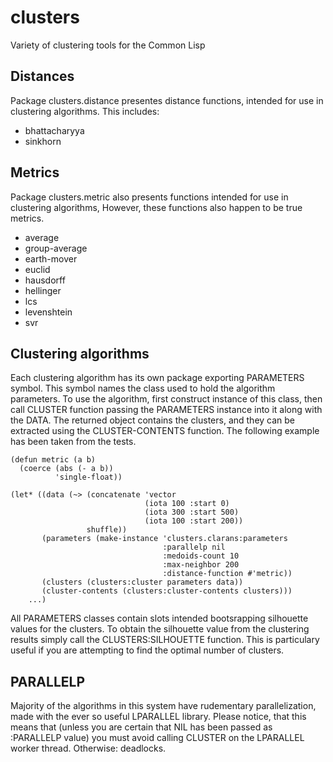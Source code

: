 # clusters
Variety of clustering tools for the Common Lisp

## Distances
Package clusters.distance presentes distance functions, intended for use in clustering algorithms. This includes:
* bhattacharyya
* sinkhorn

## Metrics
Package clusters.metric also presents functions intended for use in clustering algorithms, However, these functions also happen to be true metrics.
* average
* group-average
* earth-mover
* euclid
* hausdorff
* hellinger
* lcs
* levenshtein
* svr

## Clustering algorithms
Each clustering algorithm has its own package exporting PARAMETERS symbol. This symbol names the class used to hold the algorithm parameters. To use the algorithm, first construct instance of this class, then call CLUSTER function passing the PARAMETERS instance into it along with the DATA. The returned object contains the clusters, and they can be extracted using the CLUSTER-CONTENTS function. The following example has been taken from the tests.

```
(defun metric (a b)
  (coerce (abs (- a b))
          'single-float))

(let* ((data (~> (concatenate 'vector
                              (iota 100 :start 0)
                              (iota 300 :start 500)
                              (iota 100 :start 200))
                 shuffle))
       (parameters (make-instance 'clusters.clarans:parameters
                                  :parallelp nil
                                  :medoids-count 10
                                  :max-neighbor 200
                                  :distance-function #'metric))
       (clusters (clusters:cluster parameters data))
       (cluster-contents (clusters:cluster-contents clusters)))
    ...)
```

All PARAMETERS classes contain slots intended bootsrapping silhouette values for the clusters. To obtain the silhouette value from the clustering results simply call the CLUSTERS:SILHOUETTE function. This is particulary useful if you are attempting to find the optimal number of clusters.

## PARALLELP
Majority of the algorithms in this system have rudementary parallelization, made with the ever so useful LPARALLEL library. Please notice, that this means that (unless you are certain that NIL has been passed as :PARALLELP value) you must avoid calling CLUSTER on the LPARALLEL worker thread. Otherwise: deadlocks.
